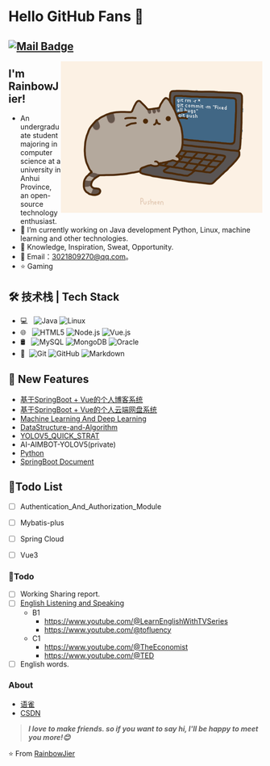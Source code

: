 # Hello GitHub Fans 👋
[![Mail Badge](https://img.shields.io/badge/-3021809270@qq.com-c14438?style=flat&logo=Gmail&logoColor=white&link=mailto:3021809270@qq.com)](mailto:3021809270@qq.com)
---

<img align="right" alt="GIF" src="imgs/pusheencode.gif"/>

## I'm RainbowJier!

 - An undergraduate student majoring in computer science at a university in Anhui Province, an open-source technology enthusiast.
 - 🔭 I’m currently working on Java development  Python, Linux, machine learning and other technologies.
 - 🌱 Knowledge, Inspiration, Sweat, Opportunity.
 - 💬 Email：3021809270@qq.com。
 - ⭐ Gaming


## 🛠 技术栈 | Tech Stack

- 💻 &#160; ![Java](https://img.shields.io/badge/-Java-333333?style=flat&logo=Java&logoColor=007396)
  ![Linux](https://img.shields.io/badge/-Linux-333333?style=flat&logo=Linux&logoColor=FCC624)
  ![]()
- 🌐 &#160; ![HTML5](https://img.shields.io/badge/-HTML5-333333?style=flat&logo=HTML5)
  ![Node.js](https://img.shields.io/badge/-Node.js-333333?style=flat&logo=node.js)
  ![Vue.js](https://img.shields.io/badge/-VueJS-333333?style=flat&logo=Vue.js)
- 🛢 &#160; ![MySQL](https://img.shields.io/badge/-MySQL-333333?style=flat&logo=mysql)
  ![MongoDB](https://img.shields.io/badge/-MongoDB-333333?style=flat&logo=mongodb)
  ![Oracle](https://img.shields.io/badge/-Oracle-333333?style=flat&logo=Oracle)
- 🔧 &#160;![Git](https://img.shields.io/badge/-Git-333333?style=flat&logo=git)
  ![GitHub](https://img.shields.io/badge/-GitHub-333333?style=flat&logo=github)
  ![Markdown](https://img.shields.io/badge/-Markdown-333333?style=flat&logo=markdown)

## 🔆 New Features
- [基于SpringBoot + Vue的个人博客系统](https://github.com/RainbowJier/RainhbowBlog)
- [基于SpringBoot + Vue的个人云端网盘系统](https://github.com/RainbowJier/RainbowPan)
- [Machine Learning And Deep Learning](https://github.com/RainbowJier/MachineLearning)
- [DataStructure-and-Algorithm](https://github.com/RainbowJier/DataStructure-and-Algorithm)
- [YOLOV5_QUICK_STRAT](https://github.com/RainbowJier/YOLOV5_QUICK_STRAT)
- AI-AIMBOT-YOLOV5(private)
- [Python](https://github.com/RainbowJier/Python-Crawler)
- [SpringBoot Document](https://github.com/RainbowJier/SpringBoot_Document)


## 🙏Todo List
- [ ] Authentication_And_Authorization_Module
- [ ] Mybatis-plus
- [ ] Spring Cloud
- [ ] Vue3


###  🍳Todo
- [ ] Working Sharing report.
- [ ] [English Listening and Speaking]()
  - B1
    - https://www.youtube.com/@LearnEnglishWithTVSeries
    - https://www.youtube.com/@tofluency
  - C1
    - https://www.youtube.com/@TheEconomist
    - https://www.youtube.com/@TED
- [ ] English words.

### About
- [语雀](https://www.yuque.com/paidaxingbuchixingxing/dbb93m)
- [CSDN](https://blog.csdn.net/weixin_51329147?spm=1000.2115.3001.5343)

> ***I love to make friends. so if you want to say hi, I'll be happy to meet you more!😊***

⭐️ From [RainbowJier](https://github.com/RainbowJier)

